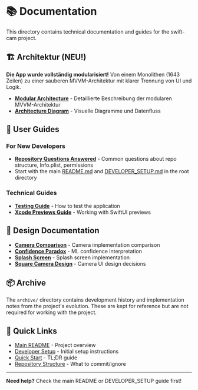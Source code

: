 # 📚 Documentation

This directory contains technical documentation and guides for the swift-cam project.

## 🏗️ **Architektur (NEU!)**

**Die App wurde vollständig modularisiert!** Von einem Monolithen (1643 Zeilen) zu einer sauberen MVVM-Architektur mit klarer Trennung von UI und Logik.

- **[Modular Architecture](MODULAR_ARCHITECTURE.md)** - Detaillierte Beschreibung der modularen MVVM-Architektur
- **[Architecture Diagram](ARCHITECTURE_DIAGRAM.md)** - Visuelle Diagramme und Datenfluss

## 📖 User Guides

### For New Developers
- **[Repository Questions Answered](REPOSITORY_QUESTIONS_ANSWERED.md)** - Common questions about repo structure, Info.plist, permissions
- Start with the main [README.md](../README.md) and [DEVELOPER_SETUP.md](../DEVELOPER_SETUP.md) in the root directory

### Technical Guides
- **[Testing Guide](TESTING_GUIDE.md)** - How to test the application
- **[Xcode Previews Guide](XCODE_PREVIEWS_GUIDE.md)** - Working with SwiftUI previews

## 🎨 Design Documentation

- **[Camera Comparison](CAMERA_COMPARISON.md)** - Camera implementation comparison
- **[Confidence Paradox](CONFIDENCE_PARADOX.md)** - ML confidence interpretation
- **[Splash Screen](SPLASH_SCREEN.md)** - Splash screen implementation
- **[Square Camera Design](SQUARE_CAMERA_DESIGN.md)** - Camera UI design decisions

## 📦 Archive

The `archive/` directory contains development history and implementation notes from the project's evolution. These are kept for reference but are not required for working with the project.

## 🚀 Quick Links

- [Main README](../README.md) - Project overview
- [Developer Setup](../DEVELOPER_SETUP.md) - Initial setup instructions
- [Quick Start](../QUICK_START.md) - TL;DR guide
- [Repository Structure](../REPOSITORY_STRUCTURE.md) - What to commit/ignore

---

**Need help?** Check the main README or DEVELOPER_SETUP guide first!
